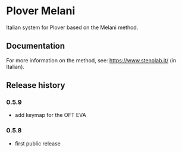 # Plover Melani

Italian system for Plover based on the Melani method.


## Documentation

For more information on the method, see: https://www.stenolab.it/ (in Italian).


## Release history

### 0.5.9

* add keymap for the OFT EVA

### 0.5.8

* first public release
